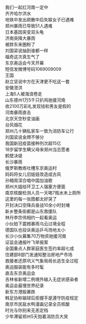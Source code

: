 我们一起扛河南一定中  
齐齐哈尔洪水  
地铁中发出疏散中后失联女子已遇难  
郑州暴雨已导致51人遇难  
日本基因突变双头龟  
济南突降大暴雨  
被胖东来圈粉了  
刘国梁说抽到谁都一样  
福奇这次真生气了  
东京奥运会今天开幕  
短信发微博号码1069009009  
王国  
赵立坚说中方在天津更不吃这一套  
安徽泄洪  
上海5人被海浪卷走  
山东德州1万5千只扒鸡驰援河南  
收2100万彩礼发现钱和男友是假的  
河南暴雨直击  
北京天空秒变油画  
台风烟花  
郑州几十辆私家车一致为消防车让行  
刘国梁说金牌不够分  
我国新冠疫苗接种剂次超15亿  
18岁留学生瞒父母来郑州当志愿者  
鹤壁决堤  
长沙暴雨  
俄罗斯教练吐槽东京奥运村  
妈妈将女儿旧娃娃改造成古风  
孙楠周深合唱中国加油歌  
郑州大姐给环卫工人强塞方便面  
南京核酸检测人员一天喝7瓶水未上厕所  
这里的每一张图都太好哭了  
开封决口空降兵奋战10余小时封堵  
新乡整条街都是山东救援队  
林丹李宗伟相约一起看奥运  
小伙拍下震撼暴雨乌云过境全程  
德国队也投诉奥运乒乓场地太小  
长沙小伙募集70万物资驰援河南  
证监会通报叶飞举报案  
全国重点人群家庭医生签约率超七成  
住建部8部门发通知整治房地产市场  
救援者还原巩义气象局局长逃生全过程  
奥运服装能有多时髦  
直击东京奥运会  
吉林省新增二例境外输入无症状感染者  
奥运会最慢世界纪录  
新东方港股暴跌  
韩足协称输球后拒握手是遵守防疫规定  
南京市民盐水鸭漫画记录全员核酸  
时光与你别来无恙定档  
少年滞留郑州5天抱着消防员大哭  

